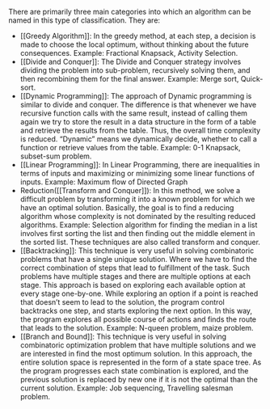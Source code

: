 There are primarily three main categories into which an algorithm can be named in this type of classification. They are: 
 
- [[Greedy Algorithm]]: In the greedy method, at each step, a decision is made to choose the local optimum, without thinking about the future consequences. 
Example: Fractional Knapsack, Activity Selection.
- [[Divide and Conquer]]: The Divide and Conquer strategy involves dividing the problem into sub-problem, recursively solving them, and then recombining them for the final answer. Example: Merge sort, Quick-sort.
- [[Dynamic Programming]]: The approach of Dynamic programming is similar to divide and conquer. The difference is that whenever we have recursive function calls with the same result, instead of calling them again we try to store the result in a data structure in the form of a table and retrieve the results from the table. Thus, the overall time complexity is reduced. “Dynamic” means we dynamically decide, whether to call a function or retrieve values from the table. Example: 0-1 Knapsack, subset-sum problem.
- [[Linear Programming]]: In Linear Programming, there are inequalities in terms of inputs and maximizing or minimizing some linear functions of inputs. Example: Maximum flow of Directed Graph
- Reduction([[Transform and Conquer]]): In this method, we solve a difficult problem by transforming it into a known problem for which we have an optimal solution. Basically, the goal is to find a reducing algorithm whose complexity is not dominated by the resulting reduced algorithms. Example: Selection algorithm for finding the median in a list involves first sorting the list and then finding out the middle element in the sorted list. These techniques are also called transform and conquer.
- [[Backtracking]]: This technique is very useful in solving combinatoric problems that have a single unique solution. Where we have to find the correct combination of steps that lead to fulfillment of the task.  Such problems have multiple stages and there are multiple options at each stage. This approach is based on exploring each available option at every stage one-by-one. While exploring an option if a point is reached that doesn’t seem to lead to the solution, the program control backtracks one step, and starts exploring the next option. In this way, the program explores all possible course of actions and finds the route that leads to the solution.  Example: N-queen problem, maize problem.
- [[Branch and Bound]]: This technique is very useful in solving combinatoric optimization problem that have multiple solutions and we are interested in find the most optimum solution. In this approach, the entire solution space is represented in the form of a state space tree. As the program progresses each state combination is explored, and the previous solution is replaced by new one if it is not the optimal than the current solution. Example: Job sequencing, Travelling salesman problem.